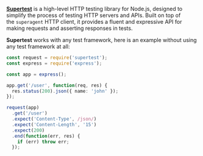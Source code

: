 **[Supertest](https://www.npmjs.com/package/supertest)** is a high-level HTTP testing library for Node.js, designed to simplify the process of testing HTTP servers and APIs. Built on top of the `superagent` HTTP client, it provides a fluent and expressive API for making requests and asserting responses in tests.

**Supertest** works with any test framework, here is an example without using any test framework at all:

```ts
const request = require('supertest');
const express = require('express');

const app = express();

app.get('/user', function(req, res) {
  res.status(200).json({ name: 'john' });
});

request(app)
  .get('/user')
  .expect('Content-Type', /json/)
  .expect('Content-Length', '15')
  .expect(200)
  .end(function(err, res) {
    if (err) throw err;
  });
```